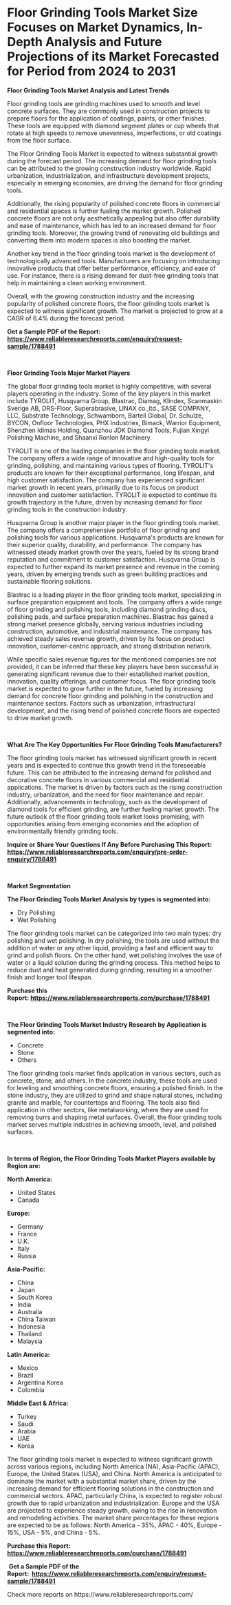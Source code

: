 <p><h1>Floor Grinding Tools Market Size Focuses on Market Dynamics, In-Depth Analysis and Future Projections of its Market Forecasted for Period from 2024 to 2031</h1></p><p><strong>Floor Grinding Tools Market Analysis and Latest Trends</strong></p>
<p><p>Floor grinding tools are grinding machines used to smooth and level concrete surfaces. They are commonly used in construction projects to prepare floors for the application of coatings, paints, or other finishes. These tools are equipped with diamond segment plates or cup wheels that rotate at high speeds to remove unevenness, imperfections, or old coatings from the floor surface.</p><p>The Floor Grinding Tools Market is expected to witness substantial growth during the forecast period. The increasing demand for floor grinding tools can be attributed to the growing construction industry worldwide. Rapid urbanization, industrialization, and infrastructure development projects, especially in emerging economies, are driving the demand for floor grinding tools.</p><p>Additionally, the rising popularity of polished concrete floors in commercial and residential spaces is further fueling the market growth. Polished concrete floors are not only aesthetically appealing but also offer durability and ease of maintenance, which has led to an increased demand for floor grinding tools. Moreover, the growing trend of renovating old buildings and converting them into modern spaces is also boosting the market.</p><p>Another key trend in the floor grinding tools market is the development of technologically advanced tools. Manufacturers are focusing on introducing innovative products that offer better performance, efficiency, and ease of use. For instance, there is a rising demand for dust-free grinding tools that help in maintaining a clean working environment.</p><p>Overall, with the growing construction industry and the increasing popularity of polished concrete floors, the floor grinding tools market is expected to witness significant growth. The market is projected to grow at a CAGR of 6.4% during the forecast period.</p></p>
<p><strong>Get a Sample PDF of the Report:&nbsp; <a href="https://www.reliableresearchreports.com/enquiry/request-sample/1788491">https://www.reliableresearchreports.com/enquiry/request-sample/1788491</a></strong></p>
<p>&nbsp;</p>
<p><strong>Floor Grinding Tools Major Market Players</strong></p>
<p><p>The global floor grinding tools market is highly competitive, with several players operating in the industry. Some of the key players in this market include TYROLIT, Husqvarna Group, Blastrac, Diamag, Klindex, Scanmaskin Sverige AB, DRS-Floor, Superabrasive, LINAX co.,ltd., SASE COMPANY, LLC, Substrate Technology, Schwamborn, Bartell Global, Dr. Schulze, BYCON, Onfloor Technologies, PHX Industries, Bimack, Warrior Equipment, Shenzhen Idimas Holding, Quanzhou JDK Diamond Tools, Fujian Xingyi Polishing Machine, and Shaanxi Ronlon Machinery.</p><p>TYROLIT is one of the leading companies in the floor grinding tools market. The company offers a wide range of innovative and high-quality tools for grinding, polishing, and maintaining various types of flooring. TYROLIT's products are known for their exceptional performance, long lifespan, and high customer satisfaction. The company has experienced significant market growth in recent years, primarily due to its focus on product innovation and customer satisfaction. TYROLIT is expected to continue its growth trajectory in the future, driven by increasing demand for floor grinding tools in the construction industry.</p><p>Husqvarna Group is another major player in the floor grinding tools market. The company offers a comprehensive portfolio of floor grinding and polishing tools for various applications. Husqvarna's products are known for their superior quality, durability, and performance. The company has witnessed steady market growth over the years, fueled by its strong brand reputation and commitment to customer satisfaction. Husqvarna Group is expected to further expand its market presence and revenue in the coming years, driven by emerging trends such as green building practices and sustainable flooring solutions.</p><p>Blastrac is a leading player in the floor grinding tools market, specializing in surface preparation equipment and tools. The company offers a wide range of floor grinding and polishing tools, including diamond grinding discs, polishing pads, and surface preparation machines. Blastrac has gained a strong market presence globally, serving various industries including construction, automotive, and industrial maintenance. The company has achieved steady sales revenue growth, driven by its focus on product innovation, customer-centric approach, and strong distribution network.</p><p>While specific sales revenue figures for the mentioned companies are not provided, it can be inferred that these key players have been successful in generating significant revenue due to their established market position, innovation, quality offerings, and customer focus. The floor grinding tools market is expected to grow further in the future, fueled by increasing demand for concrete floor grinding and polishing in the construction and maintenance sectors. Factors such as urbanization, infrastructural development, and the rising trend of polished concrete floors are expected to drive market growth.</p></p>
<p>&nbsp;</p>
<p><strong>What Are The Key Opportunities For Floor Grinding Tools Manufacturers?</strong></p>
<p><p>The floor grinding tools market has witnessed significant growth in recent years and is expected to continue this growth trend in the foreseeable future. This can be attributed to the increasing demand for polished and decorative concrete floors in various commercial and residential applications. The market is driven by factors such as the rising construction industry, urbanization, and the need for floor maintenance and repair. Additionally, advancements in technology, such as the development of diamond tools for efficient grinding, are further fueling market growth. The future outlook of the floor grinding tools market looks promising, with opportunities arising from emerging economies and the adoption of environmentally friendly grinding tools.</p></p>
<p><strong>Inquire or Share Your Questions If Any Before Purchasing This Report: <a href="https://www.reliableresearchreports.com/enquiry/pre-order-enquiry/1788491">https://www.reliableresearchreports.com/enquiry/pre-order-enquiry/1788491</a></strong></p>
<p>&nbsp;</p>
<p><strong>Market Segmentation</strong></p>
<p><strong>The Floor Grinding Tools Market Analysis by types is segmented into:</strong></p>
<p><ul><li>Dry Polishing</li><li>Wet Polishing</li></ul></p>
<p><p>The floor grinding tools market can be categorized into two main types: dry polishing and wet polishing. In dry polishing, the tools are used without the addition of water or any other liquid, providing a fast and efficient way to grind and polish floors. On the other hand, wet polishing involves the use of water or a liquid solution during the grinding process. This method helps to reduce dust and heat generated during grinding, resulting in a smoother finish and longer tool lifespan.</p></p>
<p><strong>Purchase this Report:&nbsp;<a href="https://www.reliableresearchreports.com/purchase/1788491">https://www.reliableresearchreports.com/purchase/1788491</a></strong></p>
<p>&nbsp;</p>
<p><strong>The Floor Grinding Tools Market Industry Research by Application is segmented into:</strong></p>
<p><ul><li>Concrete</li><li>Stone</li><li>Others</li></ul></p>
<p><p>The floor grinding tools market finds application in various sectors, such as concrete, stone, and others. In the concrete industry, these tools are used for leveling and smoothing concrete floors, ensuring a polished finish. In the stone industry, they are utilized to grind and shape natural stones, including granite and marble, for countertops and flooring. The tools also find application in other sectors, like metalworking, where they are used for removing burrs and shaping metal surfaces. Overall, the floor grinding tools market serves multiple industries in achieving smooth, level, and polished surfaces.</p></p>
<p>&nbsp;</p>
<p><strong>In terms of Region, the Floor Grinding Tools Market Players available by Region are:</strong></p>
<p>
    <p> <strong> North America: </strong>
        <ul>
            <li>United States</li>
            <li>Canada</li>
        </ul>
        </p> 
    <p> <strong> Europe: </strong>
        <ul>
            <li>Germany</li>
            <li>France</li>
            <li>U.K.</li>
            <li>Italy</li>
            <li>Russia</li>
        </ul>
        </p> 
    <p> <strong> Asia-Pacific: </strong>
        <ul>
            <li>China</li>
            <li>Japan</li>
            <li>South Korea</li>
            <li>India</li>
            <li>Australia</li>
            <li>China Taiwan</li>
            <li>Indonesia</li>
            <li>Thailand</li>
            <li>Malaysia</li>
        </ul>
        </p> 
    <p> <strong> Latin America: </strong>
        <ul>
            <li>Mexico</li>
            <li>Brazil</li>
            <li>Argentina Korea</li>
            <li>Colombia</li>
        </ul>
        </p> 
    <p> <strong> Middle East & Africa: </strong>
        <ul>
            <li>Turkey</li>
            <li>Saudi</li>
            <li>Arabia</li>
            <li>UAE</li>
            <li>Korea</li>
        </ul>
    </p>
    </p>
<p><p>The floor grinding tools market is expected to witness significant growth across various regions, including North America (NA), Asia-Pacific (APAC), Europe, the United States (USA), and China. North America is anticipated to dominate the market with a substantial market share, driven by the increasing demand for efficient flooring solutions in the construction and commercial sectors. APAC, particularly China, is expected to register robust growth due to rapid urbanization and industrialization. Europe and the USA are projected to experience steady growth, owing to the rise in renovation and remodeling activities. The market share percentages for these regions are expected to be as follows: North America - 35%, APAC - 40%, Europe - 15%, USA - 5%, and China - 5%.</p></p>
<p><strong>Purchase this Report: <a href="https://www.reliableresearchreports.com/purchase/1788491">https://www.reliableresearchreports.com/purchase/1788491</a></strong></p>
<p>&nbsp;<strong>Get a Sample PDF of the Report:&nbsp;&nbsp;<a href="https://www.reliableresearchreports.com/enquiry/request-sample/1788491">https://www.reliableresearchreports.com/enquiry/request-sample/1788491</a></strong></p>
<p><strong></strong></p>
<p>Check more reports on https://www.reliableresearchreports.com/</p>